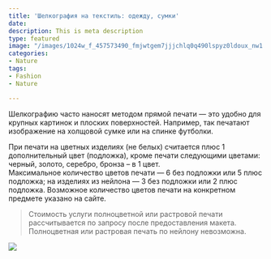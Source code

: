 ```yaml
---
title: 'Шелкография на текстиль: одежду, сумки'
date: 
description: This is meta description
type: featured
image: "/images/1024w_f_457573490_fmjwtgem7jjjchlq0q490lspyz0ldoux_nw1.jpg"
categories:
- Nature
tags:
- Fashion
- Nature

---
```

Шелкографию часто наносят методом прямой печати — это удобно для крупных картинок и плоских поверхностей. Например, так печатают изображение на холщовой сумке или на спинке футболки.

При печати на цветных изделиях (не белых) считается плюс 1 дополнительный цвет (подложка), кроме печати следующими цветами: черный, золото, серебро, бронза – в 1 цвет.  
Максимальное количество цветов печати — 6 без подложки или 5 плюс подложка; на изделиях из нейлона — 3 без подложки или 2 плюс подложка. Возможное количество цветов печати на конкретном предмете указано на сайте.

> Стоимость услуги полноцветной или растровой печати рассчитывается по запросу после предоставления макета. Полноцветная или растровая печать по нейлону невозможна.

![](/images/3299975050_futbolka-gachimuchi-van.jpg)